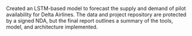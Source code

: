 Created an LSTM-based model to forecast the supply and demand of pilot availability for Delta Airlines. The data and project repository are protected by a signed NDA, but the final report outlines a summary of the tools, model, and architecture implemented.
